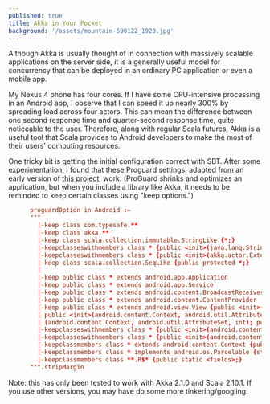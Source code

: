 ```yaml
---
published: true
title: Akka in Your Pocket
background: '/assets/mountain-690122_1920.jpg'
---
```

Although Akka is usually thought of in connection with massively scalable applications on the server side, it is a generally useful model for concurrency that can be deployed in an ordinary PC application or even a mobile app.

My Nexus 4 phone has four cores. If I have some CPU-intensive processing in an Android app, I observe that I can speed it up nearly 300% by spreading load across four actors. This can mean the difference between one second response time and quarter-second response time, quite noticeable to the user. Therefore, along with regular Scala futures, Akka is a useful tool that Scala provides to Android developers to make the most of their users' computing resources.

One tricky bit is getting the initial configuration correct with SBT. After some experimentation, I found that these Proguard settings, adapted from an early version of [this project](https://github.com/scottaj/android-scala-example), work. (ProGuard shrinks and optimizes an application, but when you include a library like Akka, it needs to be reminded to keep certain classes using "keep options.")

```conf
      proguardOption in Android := 
      """
        |-keep class com.typesafe.**
        |-keep class akka.**
        |-keep class scala.collection.immutable.StringLike {*;}
        |-keepclasseswithmembers class * {public <init>(java.lang.String, akka.actor.ActorSystem$Settings, akka.event.EventStream, akka.actor.Scheduler, akka.actor.DynamicAccess);}
        |-keepclasseswithmembers class * {public <init>(akka.actor.ExtendedActorSystem);}
        |-keep class scala.collection.SeqLike {public protected *;}
        |
        |-keep public class * extends android.app.Application
        |-keep public class * extends android.app.Service
        |-keep public class * extends android.content.BroadcastReceiver
        |-keep public class * extends android.content.ContentProvider
        |-keep public class * extends android.view.View {public <init>(android.content.Context);
        | public <init>(android.content.Context, android.util.AttributeSet); public <init>
        | (android.content.Context, android.util.AttributeSet, int); public void set*(...);}
        |-keepclasseswithmembers class * {public <init>(android.content.Context, android.util.AttributeSet);}
        |-keepclasseswithmembers class * {public <init>(android.content.Context, android.util.AttributeSet, int);}
        |-keepclassmembers class * extends android.content.Context {public void *(android.view.View); public void *(android.view.MenuItem);}
        |-keepclassmembers class * implements android.os.Parcelable {static android.os.Parcelable$Creator CREATOR;}
        |-keepclassmembers class **.R$* {public static <fields>;}
      """.stripMargin
```

Note: this has only been tested to work with Akka 2.1.0 and Scala 2.10.1. If you use other versions, you may have do some more tinkering/googling.
